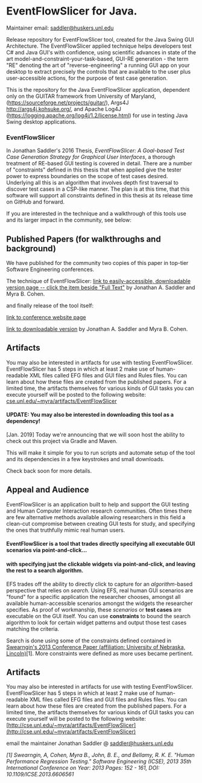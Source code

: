 # EventFlowSlicer for Java.

Maintainer email: saddler@huskers.unl.edu

Release repository for EventFlowSlicer tool, created for the Java Swing GUI Architecture.
The EventFlowSlicer applied technique helps developers test C# and Java GUI's with confidence, using scientific advances in state of the art model-and-constraint-your-task-based, GUI-RE generation - the term "RE" denoting the art of "reverse-engineering" a running GUI app on your desktop to extract precisely the controls that are available to the user plus user-accessible actions, for the purpose of test case generation.

This is the repository for the Java EventFlowSlicer application, dependent only on the GUITAR framework from University of Maryland, (https://sourceforge.net/projects/guitar/), Args4J http://args4j.kohsuke.org/, and Apache Log4J (https://logging.apache.org/log4j/1.2/license.html) for use in testing Java Swing desktop applications. 

### EventFlowSlicer
In Jonathan Saddler's 2016 Thesis, _EventFlowSlicer: A Goal-based Test Case Generation Strategy for Graphical User Interfaces_, a thorough treatment of RE-based GUI testing is covered in detail. There are a number of "constraints" defined in this thesis that when applied give the tester power to express boundaries on the scope of test cases desired. Underlying all this is an algorithm that involves depth first traversal to discover test cases in a CSP-like manner. The plan is at this time, that this software will support all constraints defined in this thesis at its release time on GitHub and forward.
 
If you are interested in the technique and a walkthrough of this tools use and its larger impact in the community, see below: 

## Published Papers (for walkthroughs and background)
We have published for the community two copies of this paper in top-tier Software Engineering conferences. 

The technique of EventFlowSlicer: [link to easily-accessible, downloadable version page -- click the item beside "Full Text"](https://dl.acm.org/citation.cfm?doid=2994291.2994293)
by Jonathan A. Saddler and Myra B. Cohen. 

and finally release of the tool itself: 

[link to conference website page](https://ieeexplore.ieee.org/document/8115711)

[link to downloadable version](https://cse.unl.edu/~jsaddle/paper_images/preprint.pdf)
by Jonathan A. Saddler and Myra B. Cohen.

## Artifacts

You may also be interested in artifacts for use with testing EventFlowSlicer. EventFlowSlicer has 5 steps in which at least 2 make use of human-readable XML files called EFG files and GUI files and Rules files. You can learn about how these files are created from the published papers. For a limited time, the artifacts themselves for various kinds of GUI tasks you can execute yourself will be posted to the following website: [cse.unl.edu/~myra/artifacts/EventFlowSlicer](cse.unl.edu/~myra/artifacts/EventFlowSlicer)

#### UPDATE: You may also be interested in downloading this tool as a dependency!

[Jan. 2019] Today we're announcing that we will soon host the ability to check out this project via Gradle and Maven. 

This will make it simple for you to run scripts and automate setup of the tool and its dependencies in a few keystrokes and small downloads. 

Check back soon for more details. 

## Appeal and Audience

EventFlowSlicer is an application built to help and support the GUI testing and Human Computer Interaction research communities. Often times there are few alternative methods available allowing researchers in this field a clean-cut compromise between creating GUI tests for study, and specifying the ones that truthfully mimic real human users.
#### EventFlowSlicer is a tool that trades directly specifying all executable GUI scenarios via point-and-click...
#### with specifying just the clickable widgets via point-and-click, and leaving the rest to a search algorithm.

 EFS trades off the ability to directly click to capture for an *algorithm*-based perspective that relies on *search.* Using EFS, real human GUI scenarios are "found" for a specific application the researcher chooses, amongst all available human-accessible scenarios amongst the widgets the researcher specifies. As proof of workmanship, these *scenarios* or **test cases** are executable on the GUI itself. You can use **constraints** to bound the search algorithm to look for certain widget patterns and output those test cases matching the criteria. 

Search is done using some of the constraints defined contained in [Swearngin's 2013 Conference Paper (affiliation: University of Nebraska, Lincoln)](http://digitalcommons.unl.edu/cseconfwork/260/)[1]. More constraints were defined as more uses became pertinent.


## Artifacts

You may also be interested in artifacts for use with testing EventFlowSlicer. EventFlowSlicer has 5 steps in which at least 2 make use of human-readable XML files called EFG files and GUI files and Rules files. You can learn about how these files are created from the published papers. For a limited time, the artifacts themselves for various kinds of GUI tasks you can execute yourself will be posted to the following website: [http://cse.unl.edu/~myra/artifacts/EventFlowSlicer](http://cse.unl.edu/~myra/artifacts/EventFlowSlicer)

email the maintainer Jonathan Saddler @ saddler@huskers.unl.edu

*[1] Swearngin, A, Cohen, Myra B., John, B. E., and Bellamy, R. K. E. "Human Performance Regression Testing." Software Engineering (ICSE), 2013 35th International Conference on Year: 2013 Pages: 152 - 161, DOI: 10.1109/ICSE.2013.6606561*
